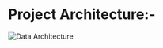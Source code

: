 # Project Architecture:-


![Data Architecture](https://user-images.githubusercontent.com/89546195/209451926-a813e614-5cc4-4c62-9cb4-47a86d813705.jpg)
